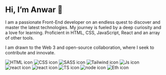 <h1 style=font-size:25px>Hi, I’m Anwar 👋</h1> 
        
I am a passionate Front-End developer on an endless quest to discover and master the latest technologies. 
My journey is fueled by a deep curiosity and a love for learning.
Proficient in HTML, CSS, JavaScript, React and an array of other tools.

I am drawn to the Web 3 and open-source collaboration, where I seek to contribute and innovate.
 <div>

<img src="https://camo.githubusercontent.com/17196bacf60bcca3b4c79fafc838bd8458aa963163f2b78bed9871db69f28c5d/68747470733a2f2f696d672e736869656c64732e696f2f62616467652f68746d6c352532302d2532334533344632362e7376673f267374796c653d666f722d7468652d6261646765266c6f676f3d68746d6c35266c6f676f436f6c6f723d7768697465"
alt="HTML icon">
<img src="https://camo.githubusercontent.com/65085efc27ad50d998fbf08c5cb167775eccac96ef4daf378c59de87578dd95a/68747470733a2f2f696d672e736869656c64732e696f2f62616467652f637373332532302d2532333135373242362e7376673f267374796c653d666f722d7468652d6261646765266c6f676f3d63737333266c6f676f436f6c6f723d7768697465"
alt="CSS icon">
<img src="https://camo.githubusercontent.com/57157a8368628b2004227990ef3abe4153c4b02752aea17164981611445f3a91/68747470733a2f2f696d672e736869656c64732e696f2f62616467652f534153532532302d686f7470696e6b2e7376673f267374796c653d666f722d7468652d6261646765266c6f676f3d53415353266c6f676f436f6c6f723d7768697465" alt="SASS icon">
<img src="https://camo.githubusercontent.com/6c62369c4e99b8a15e8bc2252842ba29e6af1a870849ba36b78e534304113437/68747470733a2f2f696d672e736869656c64732e696f2f62616467652f5461696c77696e645f4353532d3338423241433f7374796c653d666f722d7468652d6261646765266c6f676f3d7461696c77696e642d637373266c6f676f436f6c6f723d7768697465" alt="Tailwind icon">
<img src="https://camo.githubusercontent.com/84372c7d2f1a7308844360ecad82d49b3f6cbc068a0c5e31aeea6ca5344b77ba/68747470733a2f2f696d672e736869656c64732e696f2f62616467652f4a6176615363726970742d4637444631453f7374796c653d666f722d7468652d6261646765266c6f676f3d6a617661736372697074266c6f676f436f6c6f723d626c61636b" alt="Js icon">         
<img src="https://camo.githubusercontent.com/6c3957842901e5baa389f3bb8758c8966683333b28493013062fcab5fab645e7/68747470733a2f2f696d672e736869656c64732e696f2f62616467652f52656163742d3230323332413f7374796c653d666f722d7468652d6261646765266c6f676f3d7265616374266c6f676f436f6c6f723d363144414642" alt="react icon">
<img src="https://camo.githubusercontent.com/97e4486ea1fccfd64d1b5209e98b2d9905f122feca0116f4ae1a53355541320e/68747470733a2f2f696d672e736869656c64732e696f2f62616467652f72656475782532302d2532333539336438382e7376673f267374796c653d666f722d7468652d6261646765266c6f676f3d7265647578266c6f676f436f6c6f723d7768697465" alt="react icon">
<img src="https://camo.githubusercontent.com/4a09e2a2a46ff51d57bfe440ca3ff9ec4c2bf576bf5ab89fbd4044fcaf7e3086/68747470733a2f2f696d672e736869656c64732e696f2f62616467652f547970655363726970742d3030374143433f7374796c653d666f722d7468652d6261646765266c6f676f3d74797065736372697074266c6f676f436f6c6f723d7768697465" alt="TS icon">     <img src="https://camo.githubusercontent.com/b0432ab0567d45add9bf155718ab7de57c330cd3acd719374fae0384e95688c2/68747470733a2f2f696d672e736869656c64732e696f2f62616467652f4e6f64652e6a732d3433383533443f7374796c653d666f722d7468652d6261646765266c6f676f3d6e6f64652e6a73266c6f676f436f6c6f723d7768697465" alt="node icon">
<img src="https://camo.githubusercontent.com/71c52d801af5ca4fe131bc08710eb4e5d16c8b7e8f7cf9c4d190594480cda10d/68747470733a2f2f696d672e736869656c64732e696f2f62616467652f4554482d6536653665363f7374796c653d666f722d7468652d6261646765266c6f676f3d657468657265756d266c6f676f436f6c6f723d626c61636b" alt="Eth icon">
</div>

        
